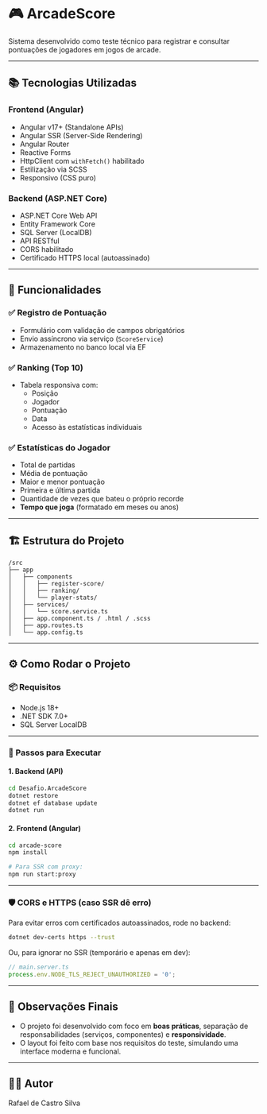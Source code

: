 # 🎮 ArcadeScore

Sistema desenvolvido como teste técnico para registrar e consultar pontuações de jogadores em jogos de arcade.

---

## 📚 Tecnologias Utilizadas

### Frontend (Angular)
- Angular v17+ (Standalone APIs)
- Angular SSR (Server-Side Rendering)
- Angular Router
- Reactive Forms
- HttpClient com `withFetch()` habilitado
- Estilização via SCSS
- Responsivo (CSS puro)

### Backend (ASP.NET Core)
- ASP.NET Core Web API
- Entity Framework Core
- SQL Server (LocalDB)
- API RESTful
- CORS habilitado
- Certificado HTTPS local (autoassinado)

---

## 🧩 Funcionalidades

### ✅ Registro de Pontuação
- Formulário com validação de campos obrigatórios
- Envio assíncrono via serviço (`ScoreService`)
- Armazenamento no banco local via EF

### ✅ Ranking (Top 10)
- Tabela responsiva com:
  - Posição
  - Jogador
  - Pontuação
  - Data
  - Acesso às estatísticas individuais

### ✅ Estatísticas do Jogador
- Total de partidas
- Média de pontuação
- Maior e menor pontuação
- Primeira e última partida
- Quantidade de vezes que bateu o próprio recorde
- **Tempo que joga** (formatado em meses ou anos)

---

## 🏗️ Estrutura do Projeto

```
/src
├── app
│   ├── components
│   │   ├── register-score/
│   │   ├── ranking/
│   │   └── player-stats/
│   ├── services/
│   │   └── score.service.ts
│   ├── app.component.ts / .html / .scss
│   ├── app.routes.ts
│   └── app.config.ts
```

---

## ⚙️ Como Rodar o Projeto

### 📦 Requisitos
- Node.js 18+
- .NET SDK 7.0+
- SQL Server LocalDB

---

### 🔧 Passos para Executar

#### 1. Backend (API)
```bash
cd Desafio.ArcadeScore
dotnet restore
dotnet ef database update
dotnet run
```

#### 2. Frontend (Angular)
```bash
cd arcade-score
npm install

# Para SSR com proxy:
npm run start:proxy
```

---

### 🛡️ CORS e HTTPS (caso SSR dê erro)
Para evitar erros com certificados autoassinados, rode no backend:

```bash
dotnet dev-certs https --trust
```

Ou, para ignorar no SSR (temporário e apenas em dev):

```ts
// main.server.ts
process.env.NODE_TLS_REJECT_UNAUTHORIZED = '0';
```

---

## 📄 Observações Finais

- O projeto foi desenvolvido com foco em **boas práticas**, separação de responsabilidades (serviços, componentes) e **responsividade**.
- O layout foi feito com base nos requisitos do teste, simulando uma interface moderna e funcional.

---

## 👨‍💻 Autor

Rafael de Castro Silva

